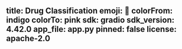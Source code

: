 title: Drug Classification
emoji: 🏢
colorFrom: indigo
colorTo: pink
sdk: gradio
sdk_version: 4.42.0
app_file: app.py
pinned: false
license: apache-2.0
---
